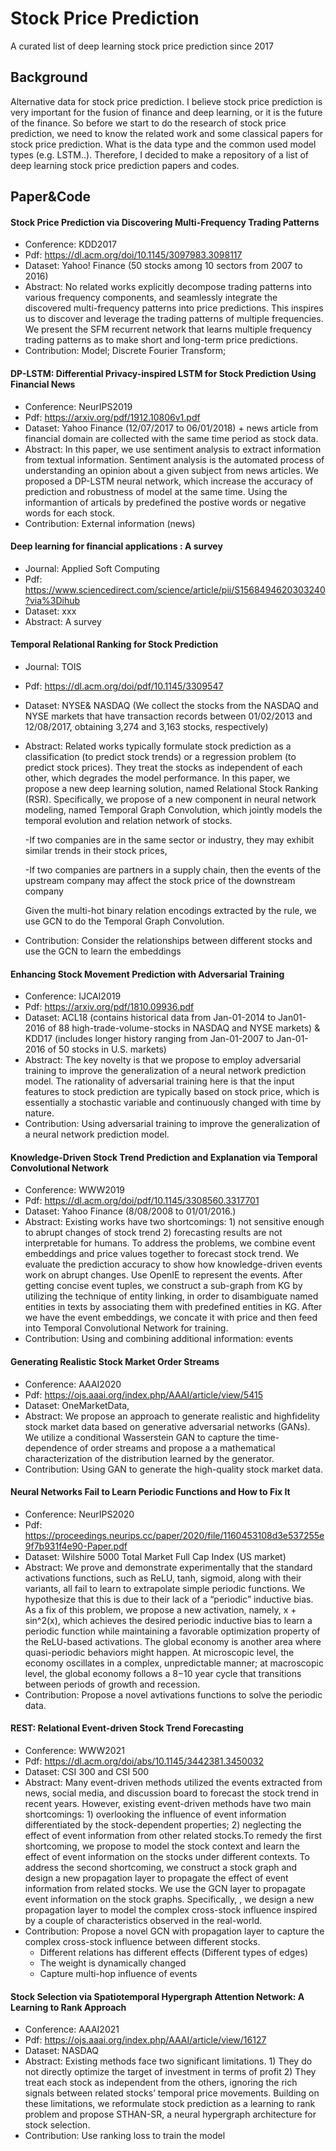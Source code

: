 # Stock Price Prediction

A curated list of deep learning stock price prediction since 2017



## Background

Alternative data for stock price prediction. I believe stock price prediction is very important for the fusion of finance and deep learning, or it is the future of the finance. So before we start to do the research of stock price prediction, we need to know the related work and some classical papers for stock price prediction. What is the data type and the common used model types (e.g. LSTM..). Therefore, I decided to make a repository of a list of deep learning stock price prediction papers and codes.


## Paper&Code



#### **Stock Price Prediction via Discovering Multi-Frequency Trading Patterns**

- Conference: KDD2017
- Pdf: https://dl.acm.org/doi/10.1145/3097983.3098117
- Dataset: Yahoo! Finance (50 stocks among 10 sectors from 2007 to 2016)
- Abstract:  No related works explicitly decompose trading patterns into various frequency components, and seamlessly integrate the discovered multi-frequency patterns into price predictions.  This inspires us to discover and leverage the trading patterns of multiple frequencies. We present the SFM recurrent network that learns multiple frequency trading patterns as to make short and long-term price predictions.
- Contribution: Model; Discrete Fourier Transform; 



#### DP-LSTM: Differential Privacy-inspired LSTM for Stock Prediction Using Financial News

- Conference: NeurIPS2019
- Pdf: https://arxiv.org/pdf/1912.10806v1.pdf
- Dataset: Yahoo Finance (12/07/2017 to 06/01/2018) + news article from financial domain are collected with the same time period as stock data.
- Abstract:  In this paper, we use sentiment analysis to extract information from textual information. Sentiment analysis is the automated process of understanding an opinion about a given subject from news articles. We proposed a DP-LSTM neural network, which increase the accuracy of prediction and robustness of model at the same time. Using the informantion of articals by predefined the postive words or negative words for each stock.
- Contribution: External information (news) 



#### Deep learning for financial applications : A survey

- Journal: Applied Soft Computing
- Pdf: https://www.sciencedirect.com/science/article/pii/S1568494620303240?via%3Dihub
- Dataset: xxx
- Abstract: A survey



#### Temporal Relational Ranking for Stock Prediction

- Journal: TOIS

- Pdf: https://dl.acm.org/doi/pdf/10.1145/3309547

- Dataset: NYSE& NASDAQ (We collect the stocks from the NASDAQ and NYSE markets that have transaction records between 01/02/2013 and 12/08/2017, obtaining 3,274 and 3,163 stocks, respectively)

- Abstract: Related works typically formulate stock prediction as a classification (to predict stock trends) or a regression problem (to predict stock prices). They treat the stocks as independent of each other, which degrades the model performance. In this paper, we propose a new deep learning solution, named Relational Stock Ranking (RSR). Specifically, we propose of a new component in neural network modeling, named Temporal Graph Convolution, which jointly models the temporal evolution and relation network of stocks.

  -If two companies are in the same sector or industry, they may exhibit similar trends in their stock prices,

  -If two companies are partners in a supply chain, then the events of the upstream company may affect the stock price of the downstream company

  Given the multi-hot binary relation encodings extracted by the rule, we use GCN to do the Temporal Graph Convolution.

- Contribution: Consider the relationships between different stocks and use the GCN to learn the embeddings

  

#### Enhancing Stock Movement Prediction with Adversarial Training 

- Conference: IJCAI2019
- Pdf: https://arxiv.org/pdf/1810.09936.pdf
- Dataset: ACL18 (contains historical data from Jan-01-2014 to Jan01-2016 of 88 high-trade-volume-stocks in NASDAQ and NYSE markets) & KDD17 (includes longer history ranging from Jan-01-2007 to Jan-01-2016 of 50 stocks in U.S. markets)
- Abstract: The key novelty is that we propose to employ adversarial training to improve the generalization of a neural network prediction model. The rationality of adversarial training here is that the input features to stock prediction are typically based on stock price, which is essentially a stochastic variable and continuously changed with time by nature.
- Contribution: Using adversarial training to improve the generalization of a neural network prediction model.



#### Knowledge-Driven Stock Trend Prediction and Explanation via Temporal Convolutional Network

- Conference: WWW2019
- Pdf: https://dl.acm.org/doi/pdf/10.1145/3308560.3317701
- Dataset: Yahoo Finance (8/08/2008 to 01/01/2016.)
- Abstract: Existing works have two shortcomings: 1) not sensitive enough to abrupt changes of stock trend 2) forecasting results are not interpretable for humans. To address the problems, we combine event embeddings and price values together to forecast stock trend. We evaluate the prediction accuracy to show how knowledge-driven events work on abrupt changes. Use OpenIE to represent the events. After getting concise event tuples, we construct a sub-graph from KG by utilizing the technique of entity linking, in order to disambiguate named entities in texts by associating them with predefined entities in KG.  After we have the event embeddings, we concate it with price and then feed into Temporal Convolutional Network for training.
- Contribution: Using and combining additional information: events



#### Generating Realistic Stock Market Order Streams

- Conference: AAAI2020
- Pdf: https://ojs.aaai.org/index.php/AAAI/article/view/5415
- Dataset: OneMarketData,
- Abstract: We propose an approach to generate realistic and highfidelity stock market data based on generative adversarial networks (GANs). We utilize a conditional Wasserstein GAN to capture the time-dependence of order streams and propose a a mathematical characterization of the distribution learned by the generator.
- Contribution: Using GAN to generate the high-quality stock market data.



#### Neural Networks Fail to Learn Periodic Functions and How to Fix It

- Conference: NeurIPS2020
- Pdf: https://proceedings.neurips.cc/paper/2020/file/1160453108d3e537255e9f7b931f4e90-Paper.pdf
- Dataset: Wilshire 5000 Total Market Full Cap Index (US market)
- Abstract: We prove and demonstrate experimentally that the standard activations functions, such as ReLU, tanh, sigmoid, along with their variants, all fail to learn to extrapolate simple periodic functions. We hypothesize that this is due to their lack of a “periodic” inductive bias. As a fix of this problem, we propose a new activation, namely, x + sin^2(x), which achieves the desired periodic inductive bias to learn a periodic function while maintaining a favorable optimization property of the ReLU-based activations. The global economy is another area where quasi-periodic behaviors might happen. At microscopic level, the economy oscillates in a complex, unpredictable manner; at macroscopic level, the global economy follows a 8−10 year cycle that transitions between periods of growth and recession.
- Contribution: Propose a novel avtivations functions to solve the periodic data.



#### REST: Relational Event-driven Stock Trend Forecasting

- Conference: WWW2021
- Pdf: https://dl.acm.org/doi/abs/10.1145/3442381.3450032
- Dataset: CSI 300 and CSI 500
- Abstract: Many event-driven methods utilized the events extracted from news, social media, and discussion board to forecast the stock trend in recent years. However, existing event-driven methods have two main shortcomings: 1) overlooking the influence of event information differentiated by the stock-dependent properties; 2) neglecting the effect of event information from other related stocks.To remedy the first shortcoming, we propose to model the stock context and learn the effect of event information on the stocks under different contexts. To address the second shortcoming, we construct a stock graph and design a new propagation layer to propagate the effect of event information from related stocks. We use the GCN layer to propagate event information on the stock graphs. Specifically, , we design a new propagation layer to model the complex cross-stock influence inspired by a couple of characteristics observed in the real-world.
- Contribution: Propose a novel GCN with propagation layer to capture the complex cross-stock influence between different stocks. 
  - Different relations has different effects (Different types of edges)
  - The weight is dynamically changed
  - Capture multi-hop influence of events



#### Stock Selection via Spatiotemporal Hypergraph Attention Network: A Learning to Rank Approach

- Conference: AAAI2021
- Pdf: https://ojs.aaai.org/index.php/AAAI/article/view/16127
- Dataset: NASDAQ
- Abstract: Existing methods face two significant limitations. 1) They do not directly optimize the target of investment in terms of profit 2) They treat each stock as independent from the others, ignoring the rich signals between related stocks’ temporal price movements. Building on these limitations, we reformulate stock prediction as a learning to rank problem and propose STHAN-SR, a neural hypergraph architecture for stock selection.
- Contribution:  Use ranking loss to train the model





